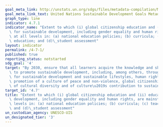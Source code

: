 ```yaml
---
goal_meta_link: http://unstats.un.org/sdgs/files/metadata-compilation/Metadata-Goal-4.pdf
goal_meta_link_text: United Nations Sustainable Development Goals Metadata (pdf 210kB)
graph_type: line
indicator: 4.7.1
indicator_name: "Extent to which (i) global citizenship education and (ii) education\
  \ for sustainable development, including gender equality and human rights, are mainstreamed\
  \ at all levels in: (a) national education policies; (b) curricula; (c) teacher\
  \ education; and (d)\_student assessment"
layout: indicator
permalink: /4-7-1/
published: true
reporting_status: notstarted
sdg_goal: '4'
target: "By 2030, ensure that all learners acquire the knowledge and skills needed\
  \ to promote sustainable development, including, among others, through education\
  \ for sustainable development and sustainable lifestyles, human rights, gender equality,\
  \ promotion of a culture of peace and non-violence, global citizenship and appreciation\
  \ of cultural diversity and of culture\u2019s contribution to sustainable development"
target_id: '4.7'
title: "Extent to which (i) global citizenship education and (ii) education for sustainable\
  \ development, including gender equality and human rights, are mainstreamed at all\
  \ levels in: (a) national education policies; (b) curricula; (c) teacher education;\
  \ and (d)\_student assessment"
un_custodian_agency: UNESCO-UIS
un_designated_tier: '3'
---
```

